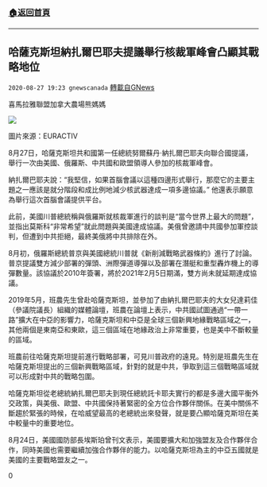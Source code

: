 ###  [:house:返回首頁](https://github.com/ourhimalayas/txt)
---

## 哈薩克斯坦納扎爾巴耶夫提議舉行核裁軍峰會凸顯其戰略地位
`2020-08-27 19:23 gnewscanada` [轉載自GNews](https://gnews.org/zh-hant/321123/)

喜馬拉雅聯盟加拿大農場熊媽媽



![](https://cdn.discordapp.com/attachments/714279213544505447/748673084826845314/KazTAG.jpg)

圖片來源：EURACTIV

8月27日，哈薩克斯坦共和國第一任總統努爾蘇丹·納扎爾巴耶夫向聯合國提議，舉行一次由美國、俄羅斯、中共國和歐盟領導人參加的核裁軍峰會。

納扎爾巴耶夫說：“我堅信，如果首腦會議以這種四邊形式舉行，那麼它的主要主題之一應該是就分階段和成比例地減少核武器達成一項多邊協議。” 他還表示願意為舉行這次首腦會議提供平台。

此前，美國川普總統稱與俄羅斯就核裁軍進行的談判是“當今世界上最大的問題”，並指出莫斯科“非常希望”就此問題與美國達成協議。美俄曾邀請中共國參加軍控談判，但遭到中共拒絕，最終美俄將中共排除在外。

8月初，俄羅斯總統普京與美國總統川普就《新削減戰略武器條約》進行了討論。普京提議雙方減少部署的彈頭、洲際彈道導彈以及部署在潛艇和重型轟炸機上的導彈數量。該協議於2010年簽署，將於2021年2月5日期滿，雙方尚未就延期達成協議。

2019年5月，班農先生曾赴哈薩克斯坦，並參加了由納扎爾巴耶夫的大女兒達莉佳（參議院議長）組織的媒體論壇，班農在論壇上表示，中共國試圖通過“一帶一路”擴大在中亞的影響力，哈薩克斯坦和中亞是全球三個新興地緣戰略區域之一，其他兩個是東南亞和東歐，這三個區域在地緣政治上非常重要，也是美中不斷較量的區域。

班農前往哈薩克斯坦提前進行戰略部署，可見川普政府的遠見。特別是班農先生在哈薩克斯坦提出的三個新興戰略區域，針對的就是中共，爭取到這三個戰略區域就可以形成對中共的戰略包圍。

哈薩克斯坦從老總統納扎爾巴耶夫到現任總統託卡耶夫實行的都是多邊大國平衡外交政策，與美俄、歐盟、中共國保持著緊密的全方位合作夥伴關係。在美中關係不斷趨於緊張的時候，在哈威望最高的老總統出來發聲，就是要凸顯哈薩克斯坦在美中較量中的重要地位。

8月24日，美國國防部長埃斯珀曾刊文表示，美國要擴大和加強盟友及合作夥伴合作，同時美國也需要繼續加強合作夥伴的能力。以哈薩克斯坦為主的中亞五國就是美國的主要戰略盟友之一。

0
